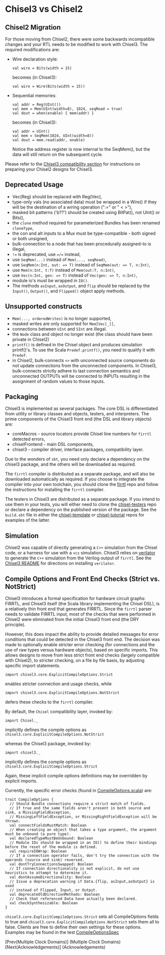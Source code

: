 # Chisel3 vs Chisel2

## Chisel2 Migration
For those moving from Chisel2, there were some backwards incompatible changes
and your RTL needs to be modified to work with Chisel3. The required
modifications are:

 - Wire declaration style:
   ```
   val wire = Bits(width = 15)
   ```
   becomes (in Chisel3):
   ```
   val wire = Wire(Bits(width = 15))
   ```

 - Sequential memories:
   ```
   val addr = Reg(UInt())
   val mem = Mem(UInt(width=8), 1024, seqRead = true)
   val dout = when(enable) { mem(addr) }
   ```
   becomes (in Chisel3):
   ```
   val addr = UInt()
   val mem = SeqMem(1024, UInt(width=8))
   val dout = mem.read(addr, enable)
   ```

   Notice the address register is now internal to the SeqMem(), but the data
   will still return on the subsequent cycle.

Please refer to the [Chisel3 compatibility section](https://github.com/ucb-bar/chisel#chisel3)
for instructions on preparing your Chisel2 designs for Chisel3.

## Deprecated Usage
*  Vec(Reg) should be replaced with Reg(Vec),
*  type-only vals (no associated data) must be wrapped in a Wire() if they will be the destination of a wiring operation (":=" or " < >"),
*  masked bit patterns ('b??') should be created using BitPat(), not UInt() or Bits(),
*  the `clone` method required for parameterized Bundles has been renamed `cloneType`,
*  the con and alt inputs to a Mux must be type-compatible - both signed or both unsigned,
*  bulk-connection to a node that has been procedurally assigned-to is illegal,
*  `!=` is deprecated, use `=/=` instead,
*  use `SeqMem(...)` instead of `Mem(..., seqRead)`,
*  use `SeqMem(n:Int, out: => T)` instead of `SeqMem(out: => T, n:Int)`,
*  use `Mem(n:Int, t:T)` instead of `Mem(out:T, n:Int)`,
*  use `Vec(n:Int, gen: => T)` instead of `Vec(gen: => T, n:Int)`,
*  module io's must be wrapped in `IO()`.
*  The methods `asInput`, `asOutput`, and `flip` should be replaced by the `Input()`, `Output()`, and `Flipped()` object apply methods.

## Unsupported constructs
*  `Mem(..., orderedWrites)` is no longer supported,
*  masked writes are only supported for `Mem[Vec[_]]`,
*  connections between `UInt` and `SInt` are illegal.
*  the `Node` class and object no longer exist (the class should have been private in Chisel2)
*  `printf()` is defined in the Chisel object and produces simulation printf()'s.
To use the Scala `Predef.printf()`, you need to qualify it with `Predef`.
*  in Chisel2, bulk-connects `<>` with unconnected source components do not update connections from the unconnected components.
In Chisel3, bulk-connects strictly adhere to last connection semantics and unconnected OUTPUTs will be connected to INPUTs resulting in the assignment of random values to those inputs.

## Packaging
Chisel3 is implemented as several packages.
The core DSL is differentiated from utility or library classes and objects, testers, and interpreters.
The prime components of the Chisel3 front end (the DSL and library objects) are:
* coreMacros - source locators provide Chisel line numbers for `firrtl` detected errors,
* chiselFrontend - main DSL components,
* chisel3 - compiler driver, interface packages, compatibility layer.

Due to the wonders of `sbt`, you need only declare a dependency on the chisel3 package, and the others will be downloaded as required.

The `firrtl` compiler is distributed as a separate package, and will also be downloaded automatically as required.
If you choose to integrate the compiler into your own toolchain, you should clone the [firrtl](https://github.com/ucb-bar/firrtl) repo
and follow the instructions for installing the `firrtl` compiler.

The testers in Chisel3 are distributed as a separate package.
If you intend to use them in your tests, you will either need to clone the [chisel-testers](https://github.com/ucb-bar/chisel-testers) repo
or declare a dependency on the published version of the package.
See the `build.sbt` file in either the [chisel-template](https://github.com/ucb-bar/chisel-template) or [chisel-tutorial](https://github.com/ucb-bar/chisel-tutorial)
repos for examples of the latter.

## Simulation
Chisel2 was capable of directly generating a `C++` simulation from the Chisel code, or a harness for use with a `vcs` simulation.
Chisel3 relies on [verilator](http://www.veripool.org/wiki/verilator) to generate the `C++` simulation from the Verilog output of `firrtl`.
See the [Chisel3 README](https://github.com/ucb-bar/chisel3) for directions on installing `verilator`.

## Compile Options and Front End Checks (Strict vs. NotStrict)
Chisel3 introduces a formal specification for hardware circuit graphs: FIRRTL,
and Chisel3 itself (the Scala library implementing the Chisel DSL), is a relatively thin front end that generates FIRRTL.
Since the `firrtl` parser needs to validate FIRRTL input, most of the checks that were performed in Chisel2 were eliminated
from the initial Chisel3 front end (the DRY principle).

However, this does impact the ability to provide detailed messages for error conditions that could be detected in the Chisel3
front end. The decision was made to optionally enable stricter error checking (for connections and the use of raw types versus
hardware objects), based on specific imports.
This allows designs to move from less strict front end checks (largely compatible with Chisel2), to stricter checking,
on a file by file basis, by adjusting specific import statements.

    import chisel3.core.ExplicitCompileOptions.Strict
     
enables stricter connection and usage checks, while

    import chisel3.core.ExplicitCompileOptions.NotStrict

defers these checks to the `firrtl` compiler.

By default, the `Chisel` compatibility layer, invoked by:

    import Chisel._
    
implicitly defines the compile options as `chisel3.core.ExplicitCompileOptions.NotStrict`

whereas the Chisel3 package, invoked by:

    import chisel3._
    
implicitly defines the compile options as `chisel3.core.ExplicitCompileOptions.Strict`

Again, these implicit compile options definitions may be overridden by explicit imports.

Currently, the specific error checks (found in [CompileOptions.scala](https://github.com/ucb-bar/chisel3/blob/master/chiselFrontend/src/main/scala/chisel3/core/CompileOptions.scala)) are:

    trait CompileOptions {
      // Should Bundle connections require a strict match of fields.
      // If true and the same fields aren't present in both source and sink, a MissingFieldException,
      // MissingLeftFieldException, or MissingRightFieldException will be thrown.
      val connectFieldsMustMatch: Boolean
      // When creating an object that takes a type argument, the argument must be unbound (a pure type).
      val declaredTypeMustBeUnbound: Boolean
      // Module IOs should be wrapped in an IO() to define their bindings before the reset of the module is defined.
      val requireIOWrap: Boolean
      // If a connection operator fails, don't try the connection with the operands (source and sink) reversed.
      val dontTryConnectionsSwapped: Boolean
      // If connection directionality is not explicit, do not use heuristics to attempt to determine it.
      val dontAssumeDirectionality: Boolean
      // Issue a deprecation warning if Data.{flip, asInput,asOutput} is used
      // instead of Flipped, Input, or Output.
      val deprecateOldDirectionMethods: Boolean
      // Check that referenced Data have actually been declared.
      val checkSynthesizable: Boolean
    }

`chisel3.core.ExplicitCompileOptions.Strict` sets all CompileOptions fields to true and
`chisel3.core.ExplicitCompileOptions.NotStrict` sets them all to false.
Clients are free to define their own settings for these options.
Examples may be found in the test [CompileOptionsSpec](https://github.com/ucb-bar/chisel3/blob/master/src/test/scala/chiselTests/CompileOptionsTest.scala)

[Prev(Multiple Clock Domains)]  (Multiple Clock Domains)    
[Next(Acknowledgements)]  (Acknowledgements)
